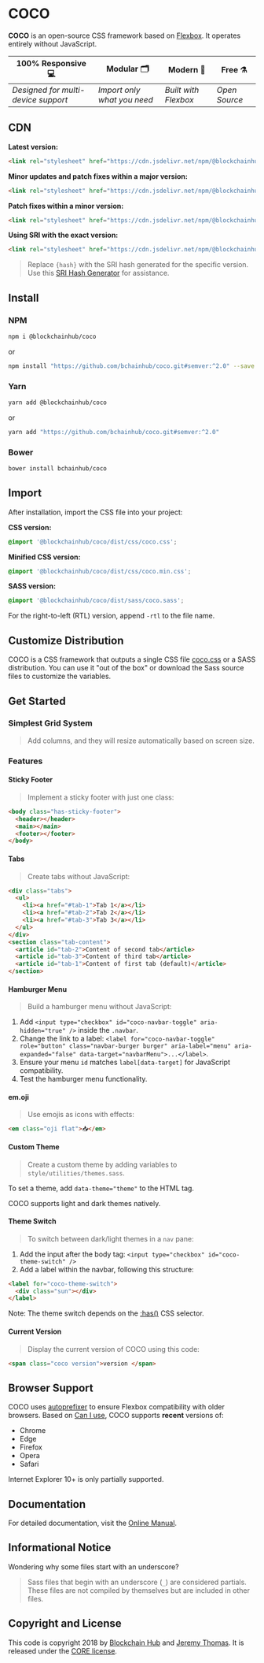 
# COCO

**COCO** is an open-source CSS framework based on [Flexbox](https://developer.mozilla.org/en-US/docs/Web/CSS/CSS_Flexible_Box_Layout/Using_CSS_flexible_boxes). It operates entirely without JavaScript.

100% Responsive 💻 | Modular 🗂 | Modern 💈 | Free ⚗️
--- | --- | --- | ---
*Designed for multi-device support* | *Import only what you need* | *Built with Flexbox* | *Open Source*

## CDN

**Latest version:**

```html
<link rel="stylesheet" href="https://cdn.jsdelivr.net/npm/@blockchainhub/coco/dist/css/coco.min.css" />
```

**Minor updates and patch fixes within a major version:**

```html
<link rel="stylesheet" href="https://cdn.jsdelivr.net/npm/@blockchainhub/coco@2/dist/css/coco.min.css" />
```

**Patch fixes within a minor version:**

```html
<link rel="stylesheet" href="https://cdn.jsdelivr.net/npm/@blockchainhub/coco@2.0/dist/css/coco.min.css" />
```

**Using SRI with the exact version:**

```html
<link rel="stylesheet" href="https://cdn.jsdelivr.net/npm/@blockchainhub/coco@2.0.0/dist/css/coco.min.css" integrity="sha384-{hash}" crossorigin="anonymous" />
```

> Replace `{hash}` with the SRI hash generated for the specific version. Use this [SRI Hash Generator](https://www.srihash.org/) for assistance.

## Install

### NPM

```sh
npm i @blockchainhub/coco
```

or

```sh
npm install "https://github.com/bchainhub/coco.git#semver:^2.0" --save
```

### Yarn

```sh
yarn add @blockchainhub/coco
```

or

```sh
yarn add "https://github.com/bchainhub/coco.git#semver:^2.0"
```

### Bower

```sh
bower install bchainhub/coco
```

## Import

After installation, import the CSS file into your project:

**CSS version:**

```css
@import '@blockchainhub/coco/dist/css/coco.css';
```

**Minified CSS version:**

```css
@import '@blockchainhub/coco/dist/css/coco.min.css';
```

**SASS version:**

```css
@import '@blockchainhub/coco/dist/sass/coco.sass';
```

For the right-to-left (RTL) version, append `-rtl` to the file name.

## Customize Distribution

COCO is a CSS framework that outputs a single CSS file [coco.css](https://github.com/bchainhub/coco/blob/master/dist/css/coco.css) or a SASS distribution. You can use it "out of the box" or download the Sass source files to customize the variables.

## Get Started

### Simplest Grid System

> Add columns, and they will resize automatically based on screen size.

### Features

#### Sticky Footer

> Implement a sticky footer with just one class:

```html
<body class="has-sticky-footer">
  <header></header>
  <main></main>
  <footer></footer>
</body>
```

#### Tabs

> Create tabs without JavaScript:

```html
<div class="tabs">
  <ul>
    <li><a href="#tab-1">Tab 1</a></li>
    <li><a href="#tab-2">Tab 2</a></li>
    <li><a href="#tab-3">Tab 3</a></li>
  </ul>
</div>
<section class="tab-content">
  <article id="tab-2">Content of second tab</article>
  <article id="tab-3">Content of third tab</article>
  <article id="tab-1">Content of first tab (default)</article>
</section>
```

#### Hamburger Menu

> Build a hamburger menu without JavaScript:

1. Add `<input type="checkbox" id="coco-navbar-toggle" aria-hidden="true" />` inside the `.navbar`.
2. Change the link to a label: `<label for="coco-navbar-toggle" role="button" class="navbar-burger burger" aria-label="menu" aria-expanded="false" data-target="navbarMenu">...</label>`.
3. Ensure your menu `id` matches `label[data-target]` for JavaScript compatibility.
4. Test the hamburger menu functionality.

#### em.oji

> Use emojis as icons with effects:

```html
<em class="oji flat">📥</em>
```

#### Custom Theme

> Create a custom theme by adding variables to `style/utilities/themes.sass`.

To set a theme, add `data-theme="theme"` to the HTML tag.

COCO supports light and dark themes natively.

#### Theme Switch

> To switch between dark/light themes in a `nav` pane:

1. Add the input after the body tag: `<input type="checkbox" id="coco-theme-switch" />`
2. Add a label within the navbar, following this structure:

```html
<label for="coco-theme-switch">
  <div class="sun"></div>
</label>
```

Note: The theme switch depends on the [:has()](https://caniuse.com/css-has) CSS selector.

#### Current Version

> Display the current version of COCO using this code:

```html
<span class="coco version">version </span>
```

## Browser Support

COCO uses [autoprefixer](https://github.com/postcss/autoprefixer) to ensure Flexbox compatibility with older browsers. Based on [Can I use](https://caniuse.com/#feat=flexbox), COCO supports **recent** versions of:

- Chrome
- Edge
- Firefox
- Opera
- Safari

Internet Explorer 10+ is only partially supported.

## Documentation

For detailed documentation, visit the [Online Manual](https://bchainhub.github.io/coco/).

## Informational Notice

Wondering why some files start with an underscore?

> Sass files that begin with an underscore (`_`) are considered partials. These files are not compiled by themselves but are included in other files.

## Copyright and License

This code is copyright 2018 by [Blockchain Hub](https://github.com/bchainhub) and [Jeremy Thomas](https://github.com/jgthms). It is released under the [CORE license](LICENSE).
